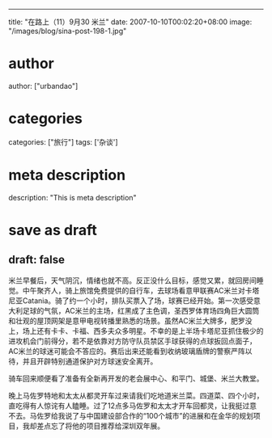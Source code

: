 
---
title: "在路上（11）9月30 米兰"
date: 2007-10-10T00:02:20+08:00
image: "/images/blog/sina-post-198-1.jpg"
# author
author: ["urbandao"]
# categories
categories: ["旅行"]
tags: ['杂谈']
# meta description
description: "This is meta description"
# save as draft
draft: false
---

米兰早餐后，天气阴沉，情绪也就不高。反正没什么目标，感觉又累，就回房间睡觉。中午聚齐人，骑上旅馆免费提供的自行车，去球场看意甲联赛AC米兰对卡塔尼亚Catania。骑了约一个小时，排队买票入了场，球赛已经开始。第一次感受意大利足球的气氛，AC米兰的主场，红黑成了主色调，圣西罗体育场四角巨大圆筒和壮观的屋顶网架是意甲电视转播里熟悉的场景。虽然AC米兰大牌多，肥罗没上，场上还有卡卡、卡福、西多夫众多明星。不幸的是上半场卡塔尼亚抓住极少的进攻机会门前得分，若不是依靠对方防守队员禁区手球获得的点球扳回点面子，AC米兰的球迷可能会不答应的。赛后出来还能看到收纳玻璃盾牌的警察严阵以待，并且开辟特别通道保护对方球迷安全离开。

骑车回来顺便看了准备有全新再开发的老会展中心、和平门、城堡、米兰大教堂。

晚上马佐罗特地和太太从都灵开车过来请我们吃地道米兰菜。四道菜、四个小时，直吃得有人惊诧有人瞌睡。过了12点多马佐罗和太太才开车回都灵，让我挺过意不去。马佐罗给我说了与中国建设部合作的“100个城市”的进展和在金华的规划项目，我却差点忘了将他的项目推荐给深圳双年展。
